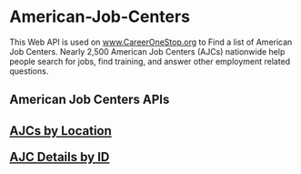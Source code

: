 # American-Job-Centers


This Web API is used on www.CareerOneStop.org to Find a list of American Job Centers. Nearly 2,500 American Job Centers (AJCs) nationwide help people search for jobs, find training, and answer other employment related questions. 

<h2>American Job Centers APIs<h2>

<a href="https://www.careeronestop.org/Developers/WebAPI/AmericanJobCentersList/list-ajcs-by-location.aspxList">AJCs by Location</a>

<a href="https://www.careeronestop.org/Developers/WebAPI/AmericanJobCentersList/get-ajc-details-by-id.aspxList"> AJC Details by ID</a>

